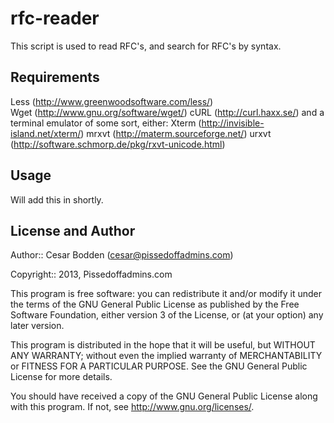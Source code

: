 rfc-reader
====

This script is used to read RFC's, and search for RFC's by syntax.



Requirements
----

Less (http://www.greenwoodsoftware.com/less/)<br>
Wget (http://www.gnu.org/software/wget/)
cURL (http://curl.haxx.se/)
and a terminal emulator of some sort, either:
Xterm (http://invisible-island.net/xterm/)
mrxvt (http://materm.sourceforge.net/)
urxvt (http://software.schmorp.de/pkg/rxvt-unicode.html)



Usage
----

Will add this in shortly.



License and Author
----

Author:: Cesar Bodden (cesar@pissedoffadmins.com)

Copyright:: 2013, Pissedoffadmins.com

This program is free software: you can redistribute it and/or modify
it under the terms of the GNU General Public License as published by
the Free Software Foundation, either version 3 of the License, or
(at your option) any later version.

This program is distributed in the hope that it will be useful,
but WITHOUT ANY WARRANTY; without even the implied warranty of
MERCHANTABILITY or FITNESS FOR A PARTICULAR PURPOSE.  See the
GNU General Public License for more details.

You should have received a copy of the GNU General Public License
along with this program.  If not, see <http://www.gnu.org/licenses/>.

